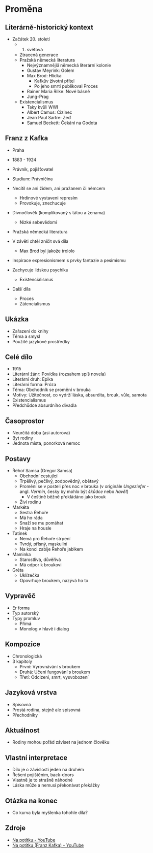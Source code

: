 # Proměna

## Literárně-historický kontext
- Začátek 20. století
    - 1. světová
    - Ztracená generace
    - Pražská německá literatura
        - Nejvýznamnější německá literární kolonie
        - Gustav Meyrink: Golem
        - Max Brod: Hlídka
            - Kafkův životní přítel
            - Po jeho smrti publikoval Proces
        - Rainer Maria Rilke: Nové básně
        - Jung-Prag
    - Existencialismus
        - Taky kvůli WWI
        - Albert Camus: Cizinec
        - Jean Paul Sartre: Zeď
        - Samuel Beckett: Čekání na Godota

## Franz z Kafka
- Praha
- 1883 - 1924
- Právník, pojišťovatel
- Studium: Právničina
- Necítil se ani židem, ani pražanem či němcem
    - Hrdinové vystaveni represím
    - Provokuje, znechucuje
- Divnočlověk (komplikovaný s tátou a ženama)
    - Nízké sebevědomí

- Pražská německá literatura
- V závěti chtěl zničit svá díla
    - Max Brod byl jakože trololo
- Inspirace expresionismem s prvky fantazie a pesimismu
- Zachycuje lidskou psychiku
    - Existencialismus

- Další díla
    - Proces
    - Zátencialismus

## Ukázka
- Zařazení do knihy
- Téma a smysl
- Použité jazykové prostředky

## Celé dílo
- 1915
- Literární žánr: Povídka (rozsahem spíš novela)
- Literární druh: Epika
- Literární forma: Próza
- Téma: Obchodník se promění v brouka
- Motivy: Užitečnost, co vydrží láska, absurdita, brouk, vůle, samota
- Existencialismus
- Předchůdce absurdního divadla

## Časoprostor
- Neurčitá doba (asi autorova)
- Byt rodiny
- Jednota místa, ponorková nemoc

## Postavy
- Řehoř Samsa (Gregor Samsa)
    - Obchodní cestující
    - Trpělivý, pečlivý, zodpovědný, obětavý
    - Promění se v posteli přes noc v brouka (v originále *Ungeziefer* - angl. *Vermin*, česky by mohlo být *škůdce* nebo *havěť*)
        - V češtině běžně překládáno jako brouk
    - Živí rodinu
- Markéta
    - Sestra Řehoře
    - Má ho ráda
    - Snaží se mu pomáhat
    - Hraje na housle
- Tatínek
    - Nemá pro Řehoře strpení
    - Tvrdý, přísný, maskuliní
    - Na konci zabije Řehoře jablkem
- Maminka
    - Starostlivá, důvěřivá
    - Má odpor k broukovi
- Gréta
    - Uklízečka
    - Opovrhuje broukem, nazývá ho to

## Vypravěč
- Er forma
- Typ autorský
- Typy promluv
    - Přímá
    - Monolog v hlavě i dialog

## Kompozice
- Chronologická
- 3 kapitoly
    - První: Vyrovnávání s broukem
    - Druhá: Učení fungování s broukem
    - Třetí: Odcizení, smrt, vysvobození

## Jazyková vrstva
- Spisovná
- Prostá rodina, stejně ale spisovná
- Přechodníky

## Aktuálnost
- Rodiny mohou pořád záviset na jednom člověku

## Vlastní interpretace
- Dílo je o závislosti jeden na druhém
- Řešení pojištěním, back-doors
- Vlastně je to strašně náhodné
- Láska může a nemusí překonávat překážky

## Otázka na konec
- Co kurva byla myšlenka tohohle díla?

## Zdroje
- [Na potítku - YouTube](https://www.youtube.com/watch?v=X3DQpH8ZKbM&)
- [Na potítku (Franz Kafka) - YouTube](https://www.youtube.com/watch?v=JvWCJIyOaAw)